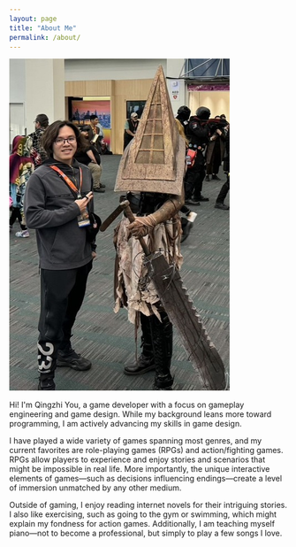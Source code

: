 ```yaml
---
layout: page
title: "About Me"
permalink: /about/
---
```


![Picture 1](/assets/about1.jpg)

Hi! I'm Qingzhi You, a game developer with a focus on gameplay engineering and game design. While my background leans more toward programming, I am actively advancing my skills in game design.

I have played a wide variety of games spanning most genres, and my current favorites are role-playing games (RPGs) and action/fighting games. RPGs allow players to experience and enjoy stories and scenarios that might be impossible in real life. More importantly, the unique interactive elements of games—such as decisions influencing endings—create a level of immersion unmatched by any other medium.

Outside of gaming, I enjoy reading internet novels for their intriguing stories. I also like exercising, such as going to the gym or swimming, which might explain my fondness for action games. Additionally, I am teaching myself piano—not to become a professional, but simply to play a few songs I love.
